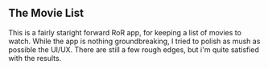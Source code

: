 ## The Movie List

This is a fairly staright forward RoR app, for keeping a list of movies to watch.
While the app is nothing groundbreaking, I tried to polish as mush as possible the UI/UX. 
There are still a few rough edges, but i'm quite satisfied with the results. 

